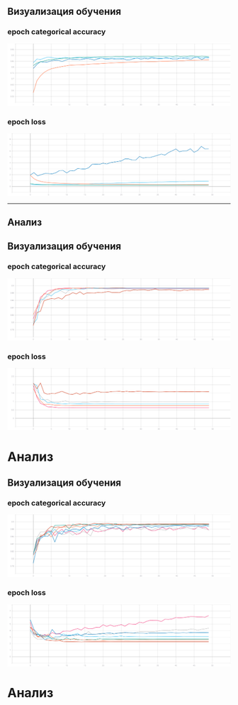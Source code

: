 ## Визуализация обучения

### epoch categorical accuracy
![](./graphic/static_categorical_accuracy.svg)
### epoch loss
![](./graphic/static_loss.svg)
***
## Анализ
 
## Визуализация обучения

### epoch categorical accuracy
![](./graphic/exp_categorical_accuracy.svg)
### epoch loss
![](./graphic/exp_loss.svg)
# Анализ

## Визуализация обучения

### epoch categorical accuracy
![](./graphic/step_categorical_accuracy.svg)
### epoch loss
![](./graphic/step_loss.svg)
# Анализ
